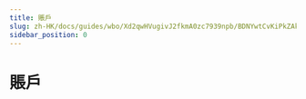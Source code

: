 ```yaml
---
title: 賬戶
slug: zh-HK/docs/guides/wbo/Xd2qwHVugivJ2fkmA0zc7939npb/BDNYwtCvKiPkZAkyckhcd4r0nod
sidebar_position: 0
---
```



# 賬戶

